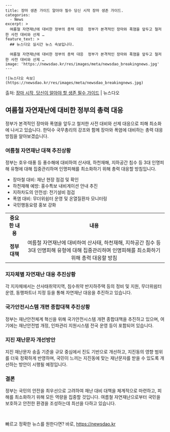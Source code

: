     ---
    title: 장마 생존 가이드 알아야 필수 당신 시작 장마 생존 가이드.
    categories:
      - News
    excerpt: >
      여름철 자연재난에 대비한 정부의 총력 대응  정부가 본격적인 장마와 폭염을 앞두고 철저한 사전 대비와 선제 …
    feature_text: >
      ## 뉴스다오 실시간 뉴스 속보입니다.
    
      여름철 자연재난에 대비한 정부의 총력 대응  정부가 본격적인 장마와 폭염을 앞두고 철저한 사전 대비와 선제 …
    image: 'https://newsdao.kr/res/images/meta/newsdao_breakingnews.jpg'
    ---
    
    ![뉴스다오 속보](https://newsdao.kr/res/images/meta/newsdao_breakingnews.jpg)

<p>출처: <a href="https://newsdao.kr/4498" rel="dofollow">장마 시작, 당신이 알아야 할 생존 필수 가이드</a> | 뉴스다오</p>

<h2 data-ke-size="size26">여름철 자연재난에 대비한 정부의 총력 대응</h2>
<p data-ke-size="size16">정부가 본격적인 장마와 폭염을 앞두고 철저한 사전 대비와 선제 대응으로 피해 최소화에 나서고 있습니다. 한덕수 국무총리의 강조와 함께 장마와 폭염에 대비하는 총력 대응 방침을 알아보겠습니다.</p>

<h3>여름철 자연재난 대책 추진상황</h3>
<p data-ke-size="size16">정부는 호우·태풍 등 풍수해에 대비하여 산사태, 하천재해, 지하공간 침수 등 3대 인명피해 유형에 대해 집중관리하며 인명피해를 최소화하기 위해 총력 대응할 방침입니다.</p>

<ul>
<li>장마철 대비: 재난 현장 점검 및 확인</li>
<li>하천재해 예방: 홍수특보 내비게이션 안내 추진</li>
<li>지하차도의 안전성: 전기설비 점검</li>
<li>폭염 대비: 무더위쉼터 운영 및 온열질환자 모니터링</li>
<li>국민행동요령 홍보 강화</li>
</ul>
<table>
  <tr>
    <td style="text-align: center; height: 17px;"><b>중요한 내용</b></td>
    <td style="text-align: center; height: 17px;"><b>내용</b></td>
  </tr>
  <tr>
    <td style="text-align: center; height: 17px;"><b>정부 대책</b></td>
    <td style="text-align: center; height: 17px;">여름철 자연재난에 대비하여 산사태, 하천재해, 지하공간 침수 등 3대 인명피해 유형에 대해 집중관리하며 인명피해를 최소화하기 위해 총력 대응할 방침</td>
  </tr>
</table>

<h3>지자체별 자연재난 대응 추진상황</h3>
<p data-ke-size="size16">각 지자체에서는 산사태취약지역, 침수취약 반지하주택 등의 정비 및 지원, 무더위쉼터 운영, 동행파트너 지정 등을 통해 자연재난 대응을 추진하고 있습니다.</p>

<h3>국가안전시스템 개편 종합대책 추진상황</h3>
<p data-ke-size="size16">정부는 재난안전체계 혁신을 위해 국가안전시스템 개편 종합대책을 추진하고 있으며, 여기에는 재난안전법 개정, 인파관리 지원시스템 전국 운영 등이 포함되어 있습니다.</p>

<h3>지진 재난문자 개선방안</h3>
<p data-ke-size="size16">지진 재난문자 송출 기준을 규모 중심에서 진도 기반으로 개선하고, 지진동의 영향 범위를 더욱 정확하게 반영하며, 국민이 느끼는 지진동에 맞는 재난문자를 받을 수 있도록 개선하는 방안이 시행될 예정입니다.</p>

<h3>결론</h3>
<p data-ke-size="size16">정부는 국민의 안전을 최우선으로 고려하여 재난 대비 대책을 체계적으로 마련하고, 피해를 최소화하기 위해 모든 역량을 집중할 것입니다. 여름철 자연재난으로부터 국민을 보호하고 안전한 환경을 조성하는데 최선을 다하고 있습니다.</p>

<p data-ke-size="size16">&nbsp;</p> 

빠르고 정확한 뉴스를 원한다면? 바로, <a href="https://newsdao.kr" rel="dofollow">https://newsdao.kr</a>


    
